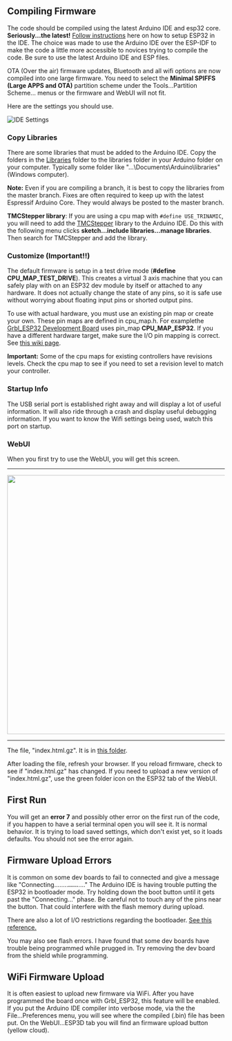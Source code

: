 ## Compiling Firmware

The code should be compiled using the latest Arduino IDE and esp32 core. **Seriously...the latest!** [Follow instructions](https://github.com/espressif/arduino-esp32) here on how to setup ESP32 in the IDE. The choice was made to use the Arduino IDE over the ESP-IDF to make the code a little more accessible to novices trying to compile the code. Be sure to use the latest Arduino IDE and ESP files.

OTA (Over the air) firmware updates, Bluetooth and all wifi options are now compiled into one large firmware. You need to select the **Minimal SPIFFS (Large APPS and OTA)** partition scheme under the Tools...Partition Scheme... menus or the firmware and WebUI will not fit.

Here are the settings you should use.

![IDE Settings](http://www.buildlog.net/blog/wp-content/uploads/2019/04/esp32_settings.png)

### <a name="libraries">Copy Libraries 

</a>There are some libraries that must be added to the Arduino IDE. Copy the folders in the [Libraries](https://github.com/bdring/Grbl_Esp32/tree/master/libraries) folder to the libraries folder in your Arduino folder on your computer. Typically some folder like "...\Documents\Arduino\libraries" (Windows computer).

**Note:** Even if you are compiling a branch, it is best to copy the libraries from the master branch. Fixes are often required to keep up with the latest Espressif Arduino Core. They would always be posted to the master branch.

**TMCStepper library**: If you are using a cpu map with `#define USE_TRINAMIC`, you will need to add the [TMCStepper](https://github.com/teemuatlut/TMCStepper) library to the Arduino IDE. Do this with the following menu clicks **sketch...include libraries...manage libraries**. Then search for TMCStepper and add the library. 

### Customize (Important!!)

The default firmware is setup in a test drive mode (**#define CPU_MAP_TEST_DRIVE**). This creates a virtual 3 axis machine that you can safely play with on an ESP32 dev module by itself or attached to any hardware. It does not actually change the state of any pins, so it is safe use  without worrying about floating input pins or shorted output pins.

To use with actual hardware, you must use an existing pin map or create your own. These pin maps are defined in cpu_map.h.
For examplethe [Grbl_ESP32 Development Board](https://www.tindie.com/products/33366583/grbl_esp32-cnc-development-board-v31/) uses pin_map **CPU_MAP_ESP32**. If you have a different hardware target, make sure the I/O pin mapping is correct. See [this wiki page](https://github.com/bdring/Grbl_Esp32/wiki/Setting-Up-the-I-O-Pins).

**Important:** Some of the cpu maps for existing controllers have revisions levels. Check the cpu map to see if you need to set a revision level to match your controller.

### Startup Info

The USB serial port is established right away and will display a lot of useful information. It will also ride through a crash and display useful debugging information. If you want to know the Wifi settings being used, watch this port on startup.

### WebUI

When you first try to use the WebUI, you will get this screen.

***

<img src="http://www.buildlog.net/blog/wp-content/uploads/2018/11/load_webui.jpg" width="600">

***
The file, "index.html.gz". It is in [this folder](https://github.com/bdring/Grbl_Esp32/tree/master/Grbl_Esp32/data).

After loading the file, refresh your browser. If you reload firmware, check to see if "index.htnl.gz" has changed. If you need to upload a new version of "index.html.gz", use the green folder icon on the ESP32 tab of the WebUI.

## First Run

You will get an **error 7** and possibly other error on the first run of the code, if you happen to have a serial terminal open you will see it. It is normal behavior. It is trying to load saved settings, which don't exist yet, so it loads defaults. You should not see the error again.

## Firmware Upload Errors

It is common on some dev boards to fail to connected and give a message like "Connecting........_____....._____...." The Arduino IDE is having trouble putting the ESP32 in bootloader mode. Try holding down the boot button until it gets past the "Connecting..." phase. Be careful not to touch any of the pins near the button. That could interfere with the flash memory during upload.

There are also a lot of I/O restrictions regarding the bootloader. [See this reference.](https://github.com/espressif/esptool/wiki/ESP32-Boot-Mode-Selection)

You may also see flash errors. I have found that some dev boards have trouble being programmed while prugged in. Try removing the dev board from the shield while programming.

## WiFi Firmware Upload

It is often easiest to upload new firmware via WiFi. After you have programmed the board once with Grbl_ESP32, this feature will be enabled. If you put the Arduino IDE compiler into verbose mode, via the the File...Preferences menu, you will see where the compiled (.bin) file has been put. On the WebUI...ESP3D tab you will find an firmware upload button (yellow cloud).
